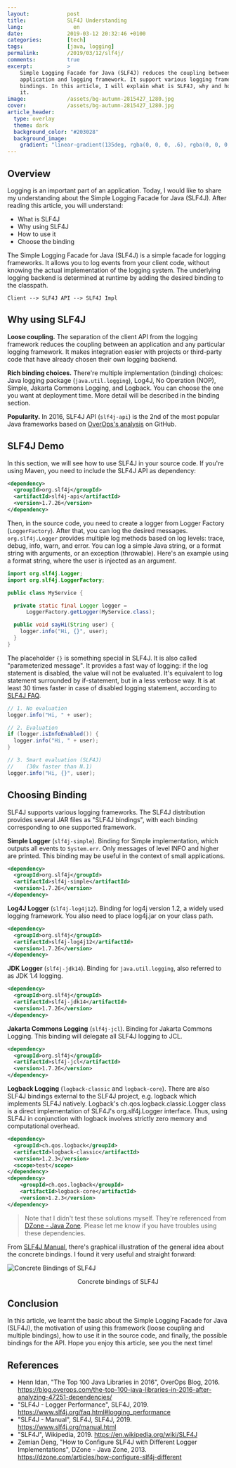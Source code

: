 ```yaml
---
layout:            post
title:             SLF4J Understanding
lang:                en
date:              2019-03-12 20:32:46 +0100
categories:        [tech]
tags:              [java, logging]
permalink:         /2019/03/12/slf4j/
comments:          true
excerpt:           >
    Simple Logging Facade for Java (SLF4J) reduces the coupling between
    application and logging framework. It support various logging frameworks as
    bindings. In this article, I will explain what is SLF4J, why and how to use
    it.
image:             /assets/bg-autumn-2815427_1280.jpg
cover:             /assets/bg-autumn-2815427_1280.jpg
article_header:
  type: overlay
  theme: dark
  background_color: "#203028"
  background_image:
    gradient: "linear-gradient(135deg, rgba(0, 0, 0, .6), rgba(0, 0, 0, .4))"
---
```


## Overview

Logging is an important part of an application. Today, I would like to share
my understanding about the Simple Logging Facade for Java (SLF4J).
After reading this article, you will understand:

- What is SLF4J
- Why using SLF4J
- How to use it
- Choose the binding

The Simple Logging Facade for Java (SLF4J) is a simple facade for logging
frameworks. It allows you to log events from your client code, without knowing
the actual implementation of the logging system. The underlying logging backend
is determined at runtime by adding the desired binding to the classpath.

```
Client --> SLF4J API --> SLF4J Impl
```

## Why using SLF4J

**Loose coupling.** The separation of the client API from the logging framework
reduces the coupling between an application and any particular logging
framework. It makes integration easier with projects or third-party code that
have already chosen their own logging backend.

**Rich binding choices.** There're multiple implementation (binding)
choices: Java logging package (`java.util.logging`), Log4J, No Operation (NOP),
Simple, Jakarta Commons Logging, and Logback. You can choose the one you want at
deployment time. More detail will be described in the binding section.

**Popularity.** In 2016, SLF4J API (`slf4j-api`) is the 2nd of the most popular
Java frameworks based on [OverOps's
analysis](https://blog.overops.com/the-top-100-java-libraries-in-2016-after-analyzing-47251-dependencies/)
on GitHub.

## SLF4J Demo

In this section, we will see how to use SLF4J in your source code.
If you're using Maven, you need to include the SLF4J API as dependency:

```xml
<dependency>
  <groupId>org.slf4j</groupId>
  <artifactId>slf4j-api</artifactId>
  <version>1.7.26</version>
</dependency>
```

Then, in the source code, you need to create a logger from Logger Factory
(`LoggerFactory`). After that, you can log the desired messages.
`org.slf4j.Logger` provides multiple log methods based on log levels: trace,
debug, info, warn, and error. You can log a simple Java string, or a format
string with arguments, or an exception (throwable). Here's an example using a
format string, where the user is injected as an argument.

```java
import org.slf4j.Logger;
import org.slf4j.LoggerFactory;

public class MyService {

  private static final Logger logger =
      LoggerFactory.getLogger(MyService.class);

  public void sayHi(String user) {
    logger.info("Hi, {}", user);
  }
}
```

The placeholder `{}` is something special in SLF4J. It is also called
"parameterized message". It provides a fast way of logging: if the log statement
is disabled, the value will not be evaluated. It's equivalent to log statement
surrounded by if-statement, but in a less verbose way. It is at least 30 times
faster in case of disabled logging statement, according to [SLF4J
FAQ](https://www.slf4j.org/faq.html#logging_performance).

```java
// 1. No evaluation
logger.info("Hi, " + user);
```

```java
// 2. Evaluation
if (logger.isInfoEnabled()) {
  logger.info("Hi, " + user);
}
```

```java
// 3. Smart evaluation (SLF4J)
//    (30x faster than N.1)
logger.info("Hi, {}", user);
```

## Choosing Binding

SLF4J supports various logging frameworks. The SLF4J distribution provides
several JAR files as "SLF4J bindings", with each binding corresponding to one
supported framework.

**Simple Logger** (`slf4j-simple`). Binding for Simple implementation, which
outputs all events to `System.err`. Only messages of level INFO and higher are
printed. This binding may be useful in the context of small applications.

```xml
<dependency>
  <groupId>org.slf4j</groupId>
  <artifactId>slf4j-simple</artifactId>
  <version>1.7.26</version>
</dependency>
```

**Log4J Logger** (`slf4j-log4j12`). Binding for log4j version 1.2, a widely used logging
framework. You also need to place log4j.jar on your class path.

```xml
<dependency>
  <groupId>org.slf4j</groupId>
  <artifactId>slf4j-log4j12</artifactId>
  <version>1.7.26</version>
</dependency>
```

**JDK Logger** (`slf4j-jdk14`). Binding for `java.util.logging`, also referred
to as JDK 1.4 logging.

```xml
<dependency>
  <groupId>org.slf4j</groupId>
  <artifactId>slf4j-jdk14</artifactId>
  <version>1.7.26</version>
</dependency>
```

**Jakarta Commons Logging** (`slf4j-jcl`). Binding for Jakarta Commons Logging.
This binding will delegate all SLF4J logging to JCL.

```xml
<dependency>
  <groupId>org.slf4j</groupId>
  <artifactId>slf4j-jcl</artifactId>
  <version>1.7.26</version>
</dependency>
```

**Logback Logging** (`logback-classic` and `logback-core`). There are also SLF4J
bindings external to the SLF4J project, e.g. logback which implements SLF4J
natively. Logback's ch.qos.logback.classic.Logger class is a direct
implementation of SLF4J's org.slf4j.Logger interface. Thus, using SLF4J in
conjunction with logback involves strictly zero memory and computational
overhead.

```xml
<dependency>
  <groupId>ch.qos.logback</groupId>
  <artifactId>logback-classic</artifactId>
  <version>1.2.3</version>
  <scope>test</scope>
</dependency>
<dependency>
    <groupId>ch.qos.logback</groupId>
    <artifactId>logback-core</artifactId>
    <version>1.2.3</version>
</dependency>
```

> Note that I didn't test these solutions myself. They're referenced from
> [DZone - Java Zone](https://dzone.com/articles/how-configure-slf4j-different).
> Please let me know if you have troubles using these dependencies.

From [SLF4J Manual](https://www.slf4j.org/manual.html), there's graphical
illustration of the general idea about the concrete bindings. I found it very
useful and straight forward:

<img src="/assets/20190312-concrete-bindings.png"
     alt="Concrete Bindings of SLF4J" />

<p align="center">Concrete bindings of SLF4J</p>

## Conclusion

In this article, we learnt the basic about the Simple Logging Facade for Java
(SLF4J), the motivation of using this framework (loose coupling and multiple
bindings), how to use it in the source code, and finally, the possible bindings
for the API. Hope you enjoy this article, see you the next time!

## References

- Henn Idan, "The Top 100 Java Libraries in 2016", OverOps Blog, 2016.
  <https://blog.overops.com/the-top-100-java-libraries-in-2016-after-analyzing-47251-dependencies/>
- "SLF4J - Logger Performance", SLF4J, 2019.
  <https://www.slf4j.org/faq.html#logging_performance>
- "SLF4J - Manual", SLF4J, SLF4J, 2019.
  <https://www.slf4j.org/manual.html>
- "SLF4J", Wikipedia, 2019. <https://en.wikipedia.org/wiki/SLF4J>
- Zemian Deng, "How to Configure SLF4J with Different Logger Implementations",
  DZone - Java Zone, 2013. <https://dzone.com/articles/how-configure-slf4j-different>
